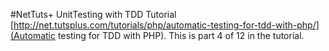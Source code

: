 #NetTuts+ UnitTesting with TDD Tutorial
[http://net.tutsplus.com/tutorials/php/automatic-testing-for-tdd-with-php/](Automatic testing for TDD with PHP). This is part 4 of 12 in the tutorial.

